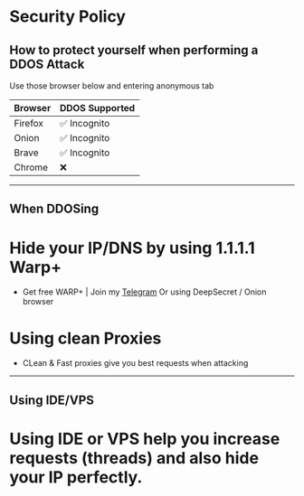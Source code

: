 # Security Policy

## How to protect yourself when performing a DDOS Attack

Use those browser below and entering anonymous tab

|   Browser   | DDOS Supported     |
|   -------   | ------------------ |
|   Firefox   | :white_check_mark: Incognito |
|   Onion     | :white_check_mark: Incognito |
|   Brave     | :white_check_mark: Incognito |
|   Chrome    | :x:                |
<hr>

## When DDOSing

# Hide your IP/DNS by using 1.1.1.1 Warp+
 - Get free WARP+ | Join my [Telegram](https://t.me/daxgstress)
Or using DeepSecret / Onion browser
# Using clean **Proxies**
 - CLean & Fast proxies give you best requests when attacking
<hr>

## Using IDE/VPS

# Using IDE or VPS help you increase requests (threads) and also hide your IP perfectly.


   
